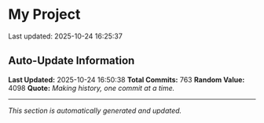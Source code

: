 # My Project


Last updated: 2025-10-24 16:25:37


































































































































































































































































































































































































































































































































































































































































































































































































































































































































































































































































































































































































## Auto-Update Information

**Last Updated:** 2025-10-24 16:50:38
**Total Commits:** 763
**Random Value:** 4098
**Quote:** _Making history, one commit at a time._

---
_This section is automatically generated and updated._